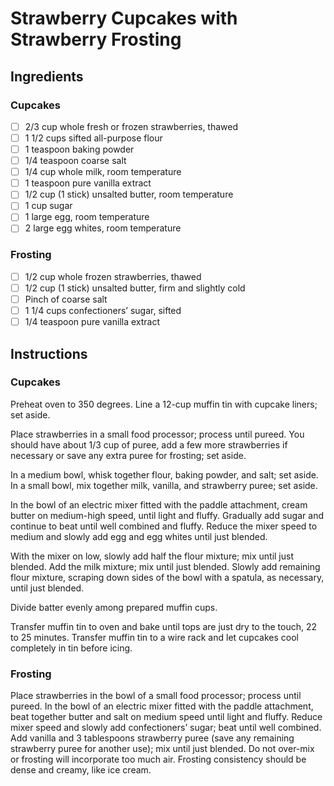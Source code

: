 # Strawberry Cupcakes with Strawberry Frosting

## Ingredients

### Cupcakes

- [ ] 2/3 cup whole fresh or frozen strawberries, thawed
- [ ] 1 1/2 cups sifted all-purpose flour
- [ ] 1 teaspoon baking powder
- [ ] 1/4 teaspoon coarse salt
- [ ] 1/4 cup whole milk, room temperature
- [ ] 1 teaspoon pure vanilla extract
- [ ] 1/2 cup (1 stick) unsalted butter, room temperature
- [ ] 1 cup sugar
- [ ] 1 large egg, room temperature
- [ ] 2 large egg whites, room temperature

### Frosting

- [ ] 1/2 cup whole frozen strawberries, thawed
- [ ] 1/2 cup (1 stick) unsalted butter, firm and slightly cold
- [ ] Pinch of coarse salt
- [ ] 1 1/4 cups confectioners’ sugar, sifted
- [ ] 1/4 teaspoon pure vanilla extract

## Instructions

### Cupcakes

Preheat oven to 350 degrees. Line a 12-cup muffin tin with cupcake liners; set aside.

Place strawberries in a small food processor; process until pureed. You should have about 1/3 cup of puree, add a few more strawberries if necessary or save any extra puree for frosting; set aside.

In a medium bowl, whisk together flour, baking powder, and salt; set aside. In a small bowl, mix together milk, vanilla, and strawberry puree; set aside.

In the bowl of an electric mixer fitted with the paddle attachment, cream butter on medium-high speed, until light and fluffy. Gradually add sugar and continue to beat until well combined and fluffy. Reduce the mixer speed to medium and slowly add egg and egg whites until just blended.

With the mixer on low, slowly add half the flour mixture; mix until just blended. Add the milk mixture; mix until just blended. Slowly add remaining flour mixture, scraping down sides of the bowl with a spatula, as necessary, until just blended.

Divide batter evenly among prepared muffin cups.

Transfer muffin tin to oven and bake until tops are just dry to the touch, 22 to 25 minutes. Transfer muffin tin to a wire rack and let cupcakes cool completely in tin before icing.

### Frosting

Place strawberries in the bowl of a small food processor; process until pureed. In the bowl of an electric mixer fitted with the paddle attachment, beat together butter and salt on medium speed until light and fluffy. Reduce mixer speed and slowly add confectioners’ sugar; beat until well combined. Add vanilla and 3 tablespoons strawberry puree (save any remaining strawberry puree for another use); mix until just blended. Do not over-mix or frosting will incorporate too much air. Frosting consistency should be dense and creamy, like ice cream.

